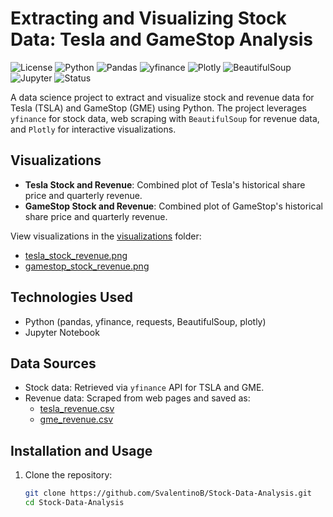 # Extracting and Visualizing Stock Data: Tesla and GameStop Analysis

![License](https://img.shields.io/badge/License-GNU%20GPL%20v3.0-blue.svg)
![Python](https://img.shields.io/badge/Python-3.11-3776AB?style=flat&logo=python&logoColor=white)
![Pandas](https://img.shields.io/badge/Pandas-2.2.2-150458?style=flat&logo=pandas&logoColor=white)
![yfinance](https://img.shields.io/badge/yfinance-0.2.38-FF4500?style=flat&logo=yahoo&logoColor=white)
![Plotly](https://img.shields.io/badge/Plotly-5.15-3F4F75?style=flat&logo=plotly&logoColor=white)
![BeautifulSoup](https://img.shields.io/badge/BeautifulSoup-4.12.2-000000?style=flat)
![Jupyter](https://img.shields.io/badge/Jupyter-Notebook-F37626?style=flat&logo=jupyter&logoColor=white)
![Status](https://img.shields.io/badge/Status-Completed-green)

A data science project to extract and visualize stock and revenue data for Tesla (TSLA) and GameStop (GME) using Python. The project leverages `yfinance` for stock data, web scraping with `BeautifulSoup` for revenue data, and `Plotly` for interactive visualizations.

## Visualizations
- **Tesla Stock and Revenue**: Combined plot of Tesla's historical share price and quarterly revenue.
- **GameStop Stock and Revenue**: Combined plot of GameStop's historical share price and quarterly revenue.

View visualizations in the [visualizations](visualizations/) folder:
- [tesla_stock_revenue.png](visualizations/tesla_stock_revenue.png)
- [gamestop_stock_revenue.png](visualizations/gamestop_stock_revenue.png)

## Technologies Used
- Python (pandas, yfinance, requests, BeautifulSoup, plotly)
- Jupyter Notebook

## Data Sources
- Stock data: Retrieved via `yfinance` API for TSLA and GME.
- Revenue data: Scraped from web pages and saved as:
  - [tesla_revenue.csv](data/tesla_revenue.csv)
  - [gme_revenue.csv](data/gme_revenue.csv)

## Installation and Usage
1. Clone the repository:
   ```bash
   git clone https://github.com/SvalentinoB/Stock-Data-Analysis.git
   cd Stock-Data-Analysis
